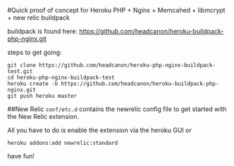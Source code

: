 #Quick proof of concept for Heroku PHP + Nginx + Memcahed + libmcrypt + new relic buildpack

buildpack is found here: https://github.com/headcanon/heroku-buildpack-php-nginx.git

steps to get going:

    git clone https://github.com/headcanon/heroku-php-nginx-buildpack-test.git
    cd heroku-php-nginx-buildpack-test
    heroku create -b https://github.com/headcanon/heroku-buildpack-php-nginx.git
    git push heroku master


##New Relic
`conf/etc.d` contains the newrelic config file to get started with the New Relic extension. 

All you have to do is enable the extension via the heroku GUI or

    heroku addons:add newrelic:standard

have fun!

